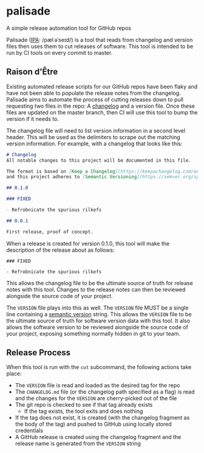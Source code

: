 # palisade

A simple release automation tool for GitHub repos

Palisade ([IPA][ipa]: /pæl əˈseɪd/) is a tool that reads from changelog and
version files  then uses them to cut releases of software. This tool is intended
to be run by CI tools on every commit to master.

[ipa]: https://en.wikipedia.org/wiki/International_Phonetic_Alphabet

## Raison d'Être

Existing automated release scripts for our GitHub repos have been flaky and have
not been able to populate the release notes from the changelog. Palisade
aims to automate the process of cutting releases down to pull requesting two
files in the repo: A [changelog](https://keepachangelog.com/en/1.0.0/) and a
version file. Once these files are updated on the master branch, then CI will use
this tool to bump the version if it needs to.

The changelog file will need to list version information in a second level
header. This will be used as the delimiters to scrape out the matching version
information. For example, with a changelog that looks like this:

```markdown
# Changelog
All notable changes to this project will be documented in this file.

The format is based on [Keep a Changelog](https://keepachangelog.com/en/1.0.0/),
and this project adheres to [Semantic Versioning](https://semver.org/spec/v2.0.0.html).

## 0.1.0

### FIXED

- Refrobnicate the spurious rilkefs

## 0.0.1

First release, proof of concept.
```

When a release is created for version 0.1.0, this tool will make the description
of the release about as follows:

```
### FIXED

- Refrobnicate the spurious rilkefs
```

This allows the changelog file to be the ultimate source of truth for release
notes with this tool. Changes to the release notes can then be reviewed
alongside the source code of your project.

The `VERSION` file plays into this as well. The `VERSION` file MUST be a single
line containing a [semantic version][semver] string. This allows the `VERSION`
file to be the ultimate source of truth for software version data with this
tool. It also allows the software version to be reviewed alongside the source
code of your project, exposing something normally hidden in git to your team.

[semver]: https://semver.org/spec/v2.0.0.html

## Release Process

When this tool is run with the `cut` subcommand, the following actions take place:

- The `VERSION` file is read and loaded as the desired tag for the repo
- The `CHANGELOG.md` file (or the changelog path specified as a flag) is read
  and the changes for the `VERSION` are cherry-picked out of the file
- The git repo is checked to see if that tag already exists
  - If the tag exists, the tool exits and does nothing
- If the tag does not exist, it is created (with the changelog fragment as the
  body of the tag) and pushed to GitHub using locally stored credentials
- A GitHub release is created using the changelog fragment and the release name
  is generated from the `VERSION` string
